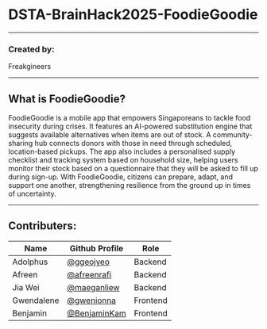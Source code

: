 # **DSTA-BrainHack2025-FoodieGoodie** 

---

### **Created by:**
Freakgineers

---

## **What is FoodieGoodie?**
FoodieGoodie is a mobile app that empowers Singaporeans to tackle food insecurity during crises. It features an AI-powered substitution engine that suggests available alternatives when items are out of stock. A community-sharing hub connects donors with those in need through scheduled, location-based pickups. The app also includes a personalised supply checklist and tracking system based on household size, helping users monitor their stock based on a questionnaire that they will be asked to fill up during sign-up. With FoodieGoodie, citizens can prepare, adapt, and support one another, strengthening resilience from the ground up in times of uncertainty.

--- 

## **Contributers:**
| **Name**              | **Github Profile**                            | **Role**          |
|-----------------------|-----------------------------------------------|-------------------|
|   Adolphus            |[@ggeojyeo](https://github.com/ggeojyeo)       |   Backend         |
|   Afreen              |[@afreenrafi](https://github.com/afreenrafi)   |   Backend         |
|   Jia Wei             |[@maeganliew](https://github.com/maeganliew)   |   Backend         |
|   Gwendalene          |[@gwenionna](https://github.com/gwenionna)     |   Frontend        |
|   Benjamin            |[@BenjaminKam](https://github.com/BenjaminKam) |   Frontend        |
